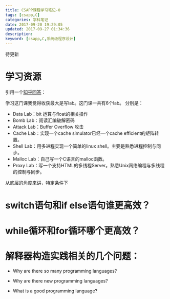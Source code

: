 ```yaml
---
title: CSAPP课程学习笔记-0
tags: [csapp,C]
categories: 学科笔记
date: 2017-09-20 19:29:05
updated: 2017-09-27 01:34:36
description: 
keyword: [csapp,C,系统级程序设计]
---
```


待更新
# 学习资源
引用一个[知乎回答](https://www.zhihu.com/question/20402534/answer/223555103)：

 学习这门课我觉得收获最大是写lab。这门课一共有6个lab。
分别是：

- Data Lab：bit 运算与float的相关操作
- Bomb Lab：阅读汇编破解密码
- Attack Lab：Buffer Overflow 攻击
- Cache Lab：实现一个cache simulator已经一个cache efficient的矩阵转置。
- Shell Lab：用多进程实现一个简单的linux shell。主要是熟悉进程控制与同步。
- Malloc Lab：自己写一个C语言的malloc函数。
- Proxy Lab：写一个支持HTML的多线程Server。熟悉Unix网络编程与多线程的控制与同步。
 
 
<!-- more -->

从底层的角度来讲，特定条件下

# switch语句和if else语句谁更高效？

# while循环和for循环哪个更高效？


# 解释器构造实践相关的几个问题：
- Why are there so many programming languages?

- Why are there new programming languages?
- What is a good programming language?




